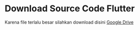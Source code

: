 # Download Source Code Flutter
Karena file terlalu besar silahkan download disini
[Google Drive](https://drive.google.com/file/d/13j69bAElveahq-BwpJcTRQgynL8riBs4/view?usp=sharing)

